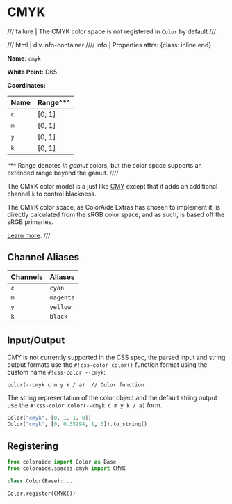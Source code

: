 # CMYK

/// failure | The CMYK color space is not registered in `Color` by default
///

/// html | div.info-container
//// info | Properties
    attrs: {class: inline end}

**Name:** `cmyk`

**White Point:** D65

**Coordinates:**

Name | Range^\*^
---- | -----
`c`  | [0, 1]
`m`  | [0, 1]
`y`  | [0, 1]
`k`  | [0, 1]

^\*^ Range denotes _in gamut_ colors, but the color space supports an extended range beyond the gamut.
////

The CMYK color model is a just like [CMY](./cmy.md) except that it adds an additional channel `k` to control blackness.

The CMYK color space, as ColorAide Extras has chosen to implement it, is directly calculated from the sRGB color space,
and as such, is based off the sRGB primaries.

[Learn more](https://en.wikipedia.org/wiki/CMY_color_model).
///

## Channel Aliases

Channels | Aliases
-------- | -------
`c`      | `cyan`
`m`      | `magenta`
`y`      | `yellow`
`k`      | `black`

## Input/Output

CMY is not currently supported in the CSS spec, the parsed input and string output formats use the
`#!css-color color()` function format using the custom name `#!css-color --cmyk`:

```css-color
color(--cmyk c m y k / a)  // Color function
```

The string representation of the color object and the default string output use the
`#!css-color color(--cmyk c m y k / a)` form.

```py play
Color("cmyk", [0, 1, 1, 0])
Color("cmyk", [0, 0.35294, 1, 0]).to_string()
```

## Registering

```py
from coloraide import Color as Base
from coloraide.spaces.cmyk import CMYK

class Color(Base): ...

Color.register(CMYK())
```
